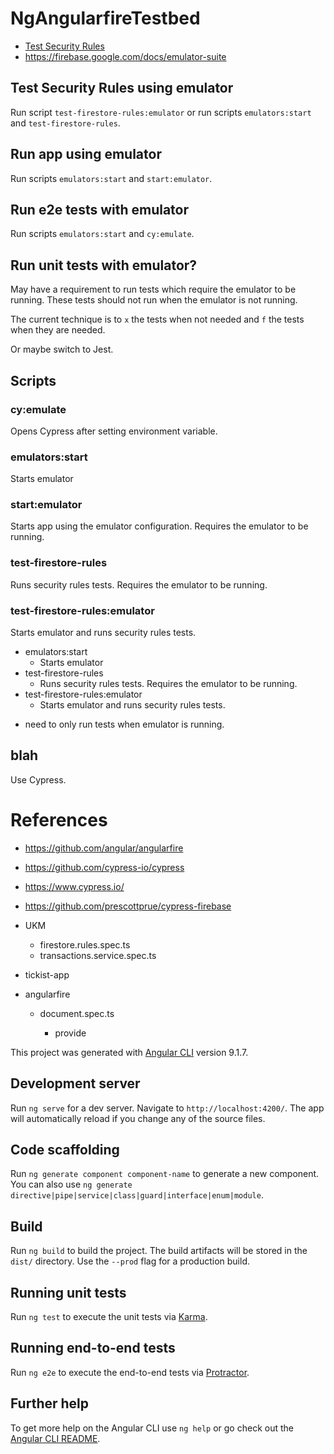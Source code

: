 # NgAngularfireTestbed

- [Test Security Rules](https://firebase.google.com/docs/rules/emulator-setup)
- https://firebase.google.com/docs/emulator-suite

## Test Security Rules using emulator

Run script `test-firestore-rules:emulator` or run scripts `emulators:start` and `test-firestore-rules`.

## Run app using emulator

Run scripts `emulators:start` and `start:emulator`.

## Run e2e tests with emulator

Run scripts `emulators:start` and `cy:emulate`.

## Run unit tests with emulator?

May have a requirement to run tests which require the emulator to be running. These tests should not run when the emulator is not running.

The current technique is to `x` the tests when not needed and `f` the tests when they are needed.

Or maybe switch to Jest.

## Scripts

### cy:emulate

Opens Cypress after setting environment variable.

### emulators:start

Starts emulator

### start:emulator

Starts app using the emulator configuration. Requires the emulator to be running.

### test-firestore-rules

Runs security rules tests. Requires the emulator to be running.

### test-firestore-rules:emulator

Starts emulator and runs security rules tests.

- emulators:start
  - Starts emulator
- test-firestore-rules
  - Runs security rules tests. Requires the emulator to be running.
- test-firestore-rules:emulator
  - Starts emulator and runs security rules tests.

* need to only run tests when emulator is running.

## blah

Use Cypress.

# References

- https://github.com/angular/angularfire
- https://github.com/cypress-io/cypress
- https://www.cypress.io/
- https://github.com/prescottprue/cypress-firebase

- UKM
  - firestore.rules.spec.ts
  - transactions.service.spec.ts
- tickist-app
- angularfire

  - document.spec.ts

    - provide

This project was generated with [Angular CLI](https://github.com/angular/angular-cli) version 9.1.7.

## Development server

Run `ng serve` for a dev server. Navigate to `http://localhost:4200/`. The app will automatically reload if you change any of the source files.

## Code scaffolding

Run `ng generate component component-name` to generate a new component. You can also use `ng generate directive|pipe|service|class|guard|interface|enum|module`.

## Build

Run `ng build` to build the project. The build artifacts will be stored in the `dist/` directory. Use the `--prod` flag for a production build.

## Running unit tests

Run `ng test` to execute the unit tests via [Karma](https://karma-runner.github.io).

## Running end-to-end tests

Run `ng e2e` to execute the end-to-end tests via [Protractor](http://www.protractortest.org/).

## Further help

To get more help on the Angular CLI use `ng help` or go check out the [Angular CLI README](https://github.com/angular/angular-cli/blob/master/README.md).
